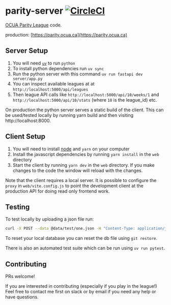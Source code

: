parity-server [![CircleCI](https://circleci.com/gh/kevinhughes27/parity-server/tree/master.svg?style=svg)](https://circleci.com/gh/kevinhughes27/parity-server/tree/master)
=============

[OCUA Parity League](http://www.ocua.ca/Parity-League) code.

production: [https://parity.ocua.ca](https://parity.ocua.ca)


Server Setup
------------

1. You will need [`uv`](https://github.com/astral-sh/uv) to run `python`
2. To install python dependencies run `uv sync`
3. Run the python server with this command `uv run fastapi dev server/app.py`
4. You can inspect available leagues at at `http://localhost:5000/api/leagues`
5. Then league API calls like `http://localhost:5000/api/10/weeks/1` and `http://localhost:5000/api/10/stats` (where `10` is the league_id) etc.

On production the python server serves a static build of the client. This can be used/tested locally by running yarn build and then visiting http://localhost:8000.


Client Setup
------------

1. You will need to install [node](https://nodejs.org/en/download) and `yarn` on your computer
2. Install the javascript dependencies by running `yarn install` in the `web` directory
3. Start the client by running `yarn dev` in the `web` directory. If you make changes to the code the window will reload with the changes.

Note that the client requires a local server. It is possible to configure the `proxy` in `web/vite.config.js` to point the development client at the production API for doing read only frontend work.


Testing
-------

To test locally by uploading a json file run:

```sh
curl -X POST --data @data/test/one.json -H "Content-Type: application/json" http://localhost:8000/submit_game
```

To reset your local database you can reset the db file using `git restore`.

There is also an automated test suite which can be run using `uv run pytest`.


Contributing
------------

PRs welcome!

If you are interested in contributing (especially if you play in the league!) Feel free to contact me first on slack or by email if you need any help or have questions.
